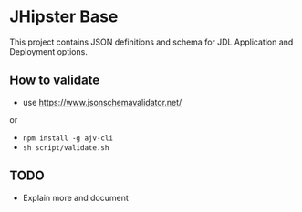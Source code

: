 # JHipster Base

This project contains JSON definitions and schema for JDL Application and Deployment options.

## How to validate
- use https://www.jsonschemavalidator.net/

or

- `npm install -g ajv-cli`
- `sh script/validate.sh`

## TODO
- Explain more and document

